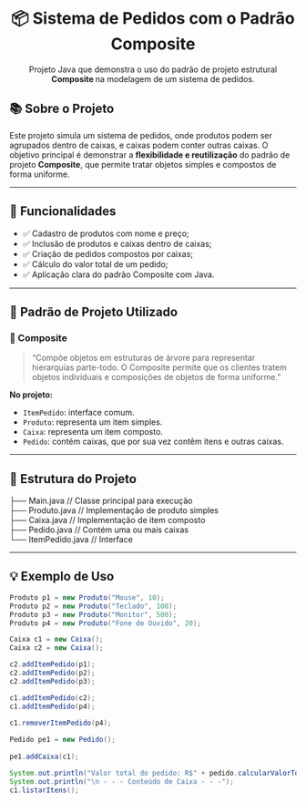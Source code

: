 <h1 align="center">📦 Sistema de Pedidos com o Padrão Composite</h1>

<p align="center">
  Projeto Java que demonstra o uso do padrão de projeto estrutural <strong>Composite </strong> na modelagem de um sistema de pedidos.
</p>

## 📚 Sobre o Projeto

Este projeto simula um sistema de pedidos, onde produtos podem ser agrupados dentro de caixas, e caixas podem conter outras caixas. O objetivo principal é demonstrar a **flexibilidade e reutilização** do padrão de projeto **Composite**, que permite tratar objetos simples e compostos de forma uniforme.

---

## 🎯 Funcionalidades

- ✅ Cadastro de produtos com nome e preço;
- ✅ Inclusão de produtos e caixas dentro de caixas;
- ✅ Criação de pedidos compostos por caixas;
- ✅ Cálculo do valor total de um pedido;
- ✅ Aplicação clara do padrão Composite com Java.

---

## 🧠 Padrão de Projeto Utilizado

### 🧩 Composite
> “Compõe objetos em estruturas de árvore para representar hierarquias parte-todo. O Composite permite que os clientes tratem objetos individuais e composições de objetos de forma uniforme.”

**No projeto:**
- `ItemPedido`: interface comum.
- `Produto`: representa um item simples.
- `Caixa`: representa um item composto.
- `Pedido`: contém caixas, que por sua vez contêm itens e outras caixas.

---

## 📁 Estrutura do Projeto
├── Main.java // Classe principal para execução <br>
├── Produto.java // Implementação de produto simples  <br>
├── Caixa.java // Implementação de item composto  <br>
├── Pedido.java // Contém uma ou mais caixas  <br>
└── ItemPedido.java // Interface  <br>

---

## 💡 Exemplo de Uso

```java
Produto p1 = new Produto("Mouse", 10);
Produto p2 = new Produto("Teclado", 100);
Produto p3 = new Produto("Monitor", 500);
Produto p4 = new Produto("Fone de Ouvido", 20);

Caixa c1 = new Caixa();
Caixa c2 = new Caixa(); 

c2.addItemPedido(p1);
c2.addItemPedido(p2);
c2.addItemPedido(p3);

c1.addItemPedido(c2); 
c1.addItemPedido(p4);

c1.removerItemPedido(p4);
        
Pedido pe1 = new Pedido();
       
pe1.addCaixa(c1);

System.out.println("Valor total do pedido: R$" + pedido.calcularValorTotal());
System.out.println("\n - - - Conteúdo de Caixa - - -");
c1.listarItens();
